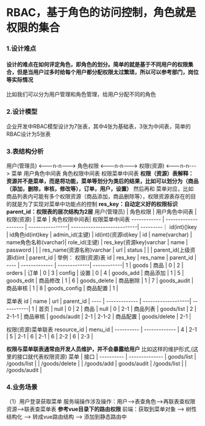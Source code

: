 # RBAC，基于角色的访问控制，角色就是权限的集合
### 1.设计难点
#### 设计的难点在如何评定角色，即角色的划分。简单的就是基于不同用户的权限集合，但是当用户过多时给每个用户都分配权限太过繁琐，所以可以参考部门，岗位等实际情况
比如我们可以分为用户管理和角色管理，给用户分配不同的角色
### 2.设计模型
企业开发中RBAC模型设计为7张表，其中4张为基础表，3张为中间表，简单的RBAC设计为5张表
### 3.表结构分析
用户(管理员) <---n-n---> 角色权限 <---n-n---> 权限(资源) <---n-n---> 菜单
            用户角色中间表       角色权限中间表      权限菜单中间表
**权限（资源）表解释：资源并不是菜单，而是将功能，菜单等划分为类后的结果，比如可以划分为（商品（添加，删除，审核，修改等），订单，用户，设置）**
然后再和 菜单对应，比如商品列表内可能有多个权限资源（商品添加，商品删除等），权限资源表存在的目的就是为了实现对菜单中功能点的控制
**res_key：自动定义好的权限标识**
**parent_id：权限表的层次结构为2层**
用户(管理员)  | 角色权限             | 用户角色中间表  | 权限(资源)                 |   菜单    |  角色权限中间表|  权限菜单中间表
------------  | -------------------- | ----------------| ---------------------------| ---------｜
id(int)()key  | id角色id(int)key     | admin_id(主键)  | id(int)(资源id)key         |     id    |
name(varchar) | name角色名称(varchar)|  role_id(主键)  | res_key(资源key)varchar    |    name   |
password      |                      |                 | res_name(资源名称)varchar  |      url  |
status        |                      |                 | parent_id(上级资源id)int   | parent_id |
举例：
权限(资源)表 
id     |   res_key     | res_name     | parent_id   |
----   | ------------- | -------------| ------------|
1      | goods         |   商品       |       0     |
2      | orders        |   订单       |      0      |
3      | config        |   设置       |      0      |
4      | goods_add     |   商品添加   |      1      |
5      | goods_edit    |   商品修改   |      1      |
6      | goods_delete  |   商品删除   |      1      |
7      | goods_audit   |   商品审核   |      1      |
8      | goods_config  |   商品配置   |      1      |

菜单表 
id     |   name        | url                | parent_id  |
----   | ------------- | -------------------| -----------|
1      | 首页          |   null             |       0    |
2      | 商品          |   null             |       0    |
2-1    | 商品列表      |   goods/list       |        2    |
2-1-1  | 商品审核      |   goods/audit        |      2-1    |
2-1-2  | 商品配置      |   goods/delete      |      2-1    |


权限(资源)菜单联表 
resource_id  |   menu_id     |
----------   | ------------- |
4            | 2-1           |
5            | 2-1           |
6            | 2-1           |
6            | 2-2           |
6            | 2-3           |

**权限与菜单联表通常由开发人员维护，并不会暴露给用户**
比如这样的维护形式,(这里的接口就代表权限资源)
菜单         |   接口          |
----------   | -------------- |
goods/list   | /goods/list    |
             | /goods/delete  |
             | /goods/add     |
goods/audit  | /goods/list    |
             | /goods/audit   |

### 4.业务场景
（1）用户登录获取菜单
服务端操作涉及操作：用户-->表查角色-->再联表查权限资源-->联表查菜单表
**参考vue目录下的路由权限**
前端：获取到菜单对象 --> 树性结构化 --> 转成vue路由结构 -->  添加到静态路由中